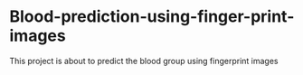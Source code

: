# Blood-prediction-using-finger-print-images
This project is about to predict the blood group using fingerprint images
